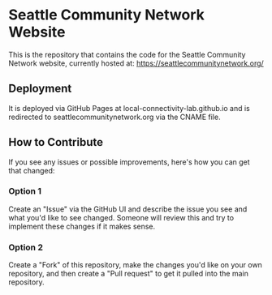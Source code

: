# Seattle Community Network Website

This is the repository that contains the code for the Seattle Community Network website, currently hosted at: https://seattlecommunitynetwork.org/

## Deployment
It is deployed via GitHub Pages at local-connectivity-lab.github.io and is redirected to seattlecommunitynetwork.org via the CNAME file.

## How to Contribute
If you see any issues or possible improvements, here's how you can get that changed:

### Option 1
Create an "Issue" via the GitHub UI and describe the issue you see and what you'd like to see changed. Someone will review this and try to implement these changes if it makes sense.

### Option 2
Create a "Fork" of this repository, make the changes you'd like on your own repository, and then create a "Pull request" to get it pulled into the main repository.
